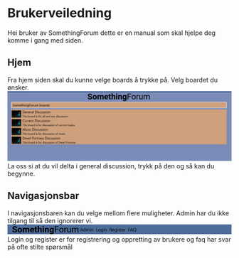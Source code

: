# Brukerveiledning
Hei bruker av SomethingForum dette er en manual som skal hjelpe deg komme i gang med siden.

## Hjem 
Fra hjem siden skal du kunne velge boards å trykke på. Velg boardet du ønsker.
![Alt text](image.png)
La oss si at du vil delta i general discussion, trykk på den og så kan du begynne.

## Navigasjonsbar
I navigasjonsbaren kan du velge mellom flere muligheter. Admin har du ikke tilgang til så den ignorerer vi. 
![Alt text](navigationbar.png)
Login og register er for registrering og oppretting av brukere og faq har svar på ofte stilte spørsmål



